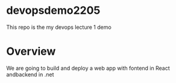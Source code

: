 # devopsdemo2205
This repo is the my devops lecture 1 demo

# Overview
We are going to build and deploy a web app with fontend in React andbackend in .net
